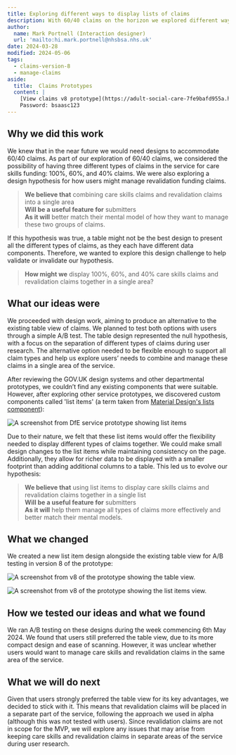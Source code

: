 ```yaml
---
title: Exploring different ways to display lists of claims
description: With 60/40 claims on the horizon we explored different ways to present lists of claims to users.
author:
  name: Mark Portnell (Interaction designer)
  url: 'mailto:hi.mark.portnell@nhsbsa.nhs.uk'
date: 2024-03-28
modified: 2024-05-06
tags:
  - claims-version-8
  - manage-claims
aside:
  title:  Claims Prototypes
  content: |
    [View claims v8 prototype](https://adult-social-care-7fe9bafd955a.herokuapp.com/claims/prototypes/design/v8/) 
    Password: bsaasc123
---
```


## Why we did this work

We knew that in the near future we would need designs to accommodate 60/40 claims. As part of our exploration of 60/40 claims, we considered the possibility of having three different types of claims in the service for care skills funding: 100%, 60%, and 40% claims. We were also exploring a design hypothesis for how users might manage revalidation funding claims.

> **We believe that** combining care skills claims and revalidation claims into a single area  
> **Will be a useful feature for** submitters  
> **As it will** better match their mental model of how they want to manage these two groups of claims.

If this hypothesis was true, a table might not be the best design to present all the different types of claims, as they each have different data components. Therefore, we wanted to explore this design challenge to help validate or invalidate our hypothesis.

> **How might we** display 100%, 60%, and 40% care skills claims and revalidation claims together in a single area?

## What our ideas were

We proceeded with design work, aiming to produce an alternative to the existing table view of claims. We planned to test both options with users through a simple A/B test. The table design represented the null hypothesis, with a focus on the separation of different types of claims during user research. The alternative option needed to be flexible enough to support all claim types and help us explore users’ needs to combine and manage these claims in a single area of the service.

After reviewing the GOV.UK design systems and other departmental prototypes, we couldn’t find any existing components that were suitable. However, after exploring other service prototypes, we discovered custom components called 'list items' (a term taken from [Material Design's lists component](https://m3.material.io/components/lists/overview)):

![A screenshot from DfE service prototype showing list items](DfE-list-items.png "List items from a DfE service")

Due to their nature, we felt that these list items would offer the flexibility needed to display different types of claims together. We could make small design changes to the list items while maintaining consistency on the page. Additionally, they allow for richer data to be displayed with a smaller footprint than adding additional columns to a table. This led us to evolve our hypothesis:

> **We believe that** using list items to display care skills claims and revalidation claims together in a single list  
> **Will be a useful feature for** submitters  
> **As it will** help them manage all types of claims more effectively and better match their mental models.

## What we changed

We created a new list item design alongside the existing table view for A/B testing in version 8 of the prototype:

![A screenshot from v8 of the prototype showing the table view.](table-view.png "Table view")

![A screenshot from v8 of the prototype showing the list items view.](list-view.png "List item view")

## How we tested our ideas and what we found

We ran A/B testing on these designs during the week commencing 6th May 2024. We found that users still preferred the table view, due to its more compact design and ease of scanning. However, it was unclear whether users would want to manage care skills and revalidation claims in the same area of the service.

## What we will do next

Given that users strongly preferred the table view for its key advantages, we decided to stick with it. This means that revalidation claims will be placed in a separate part of the service, following the approach we used in alpha (although this was not tested with users). Since revalidation claims are not in scope for the MVP, we will explore any issues that may arise from keeping care skills and revalidation claims in separate areas of the service during user research.